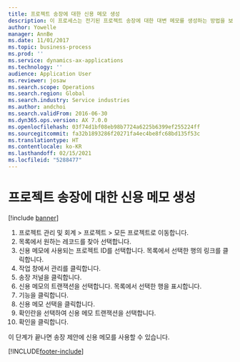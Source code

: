 ```yaml
---
title: 프로젝트 송장에 대한 신용 메모 생성
description: 이 프로세스는 전기된 프로젝트 송장에 대한 대변 메모를 생성하는 방법을 보여줍니다.
author: Yowelle
manager: AnnBe
ms.date: 11/01/2017
ms.topic: business-process
ms.prod: ''
ms.service: dynamics-ax-applications
ms.technology: ''
audience: Application User
ms.reviewer: josaw
ms.search.scope: Operations
ms.search.region: Global
ms.search.industry: Service industries
ms.author: andchoi
ms.search.validFrom: 2016-06-30
ms.dyn365.ops.version: AX 7.0.0
ms.openlocfilehash: 03f74d1bf08eb98b7724a6225b6399ef255224ff
ms.sourcegitcommit: fa32b1893286f20271fa4ec4be8fc68bd135f53c
ms.translationtype: HT
ms.contentlocale: ko-KR
ms.lasthandoff: 02/15/2021
ms.locfileid: "5288477"
---
```

# <a name="create-a-credit-note-on-project-invoices"></a>프로젝트 송장에 대한 신용 메모 생성

[!include [banner](../../includes/banner.md)]

1. 프로젝트 관리 및 회계 > 프로젝트 > 모든 프로젝트로 이동합니다. 
2. 목록에서 원하는 레코드를 찾아 선택합니다. 
3. 신용 메모에 사용되는 프로젝트 ID를 선택합니다. 목록에서 선택한 행의 링크를 클릭합니다. 
4. 작업 창에서 관리를 클릭합니다. 
5. 송장 저널을 클릭합니다. 
6. 신용 메모의 트랜잭션을 선택합니다. 목록에서 선택한 행을 표시합니다. 
7. 기능을 클릭합니다. 
8. 신용 메모 선택을 클릭합니다. 
9. 확인란을 선택하여 신용 메모 트랜잭션을 선택합니다.
10. 확인을 클릭합니다. 

이 단계가 끝나면 송장 제안에 신용 메모를 사용할 수 있습니다.


[!INCLUDE[footer-include](../../includes/footer-banner.md)]